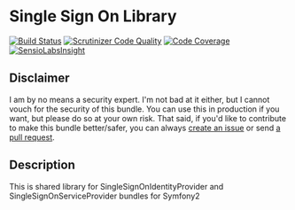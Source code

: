 Single Sign On Library
======================

[![Build Status](https://scrutinizer-ci.com/g/korotovsky/SingleSignOnLibrary/badges/build.png?b=0.2.x)](https://scrutinizer-ci.com/g/korotovsky/SingleSignOnLibrary/build-status/0.2.x)
[![Scrutinizer Code Quality](https://scrutinizer-ci.com/g/korotovsky/SingleSignOnLibrary/badges/quality-score.png?b=0.2.x)](https://scrutinizer-ci.com/g/korotovsky/SingleSignOnLibrary/?branch=0.2.x)
[![Code Coverage](https://scrutinizer-ci.com/g/korotovsky/SingleSignOnLibrary/badges/coverage.png?b=0.2.x)](https://scrutinizer-ci.com/g/korotovsky/SingleSignOnLibrary/?branch=0.2.x)
[![SensioLabsInsight](https://insight.sensiolabs.com/projects/a3a10e42-01c6-4d00-b5af-9bc787bd6c0a/mini.png)](https://insight.sensiolabs.com/projects/a3a10e42-01c6-4d00-b5af-9bc787bd6c0a)

Disclaimer
--------

I am by no means a security expert. I'm not bad at it either, but I cannot vouch for the security of this bundle.
You can use this in production if you want, but please do so at your own risk.
That said, if you'd like to contribute to make this bundle better/safer, you can always [create an issue](https://github.com/korotovsky/SingleSignOnLibrary/issues) or send [a pull request](https://github.com/korotovsky/SingleSignOnLibrary/pulls).

Description
-----------

This is shared library for SingleSignOnIdentityProvider and SingleSignOnServiceProvider bundles for Symfony2

